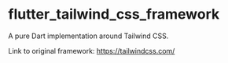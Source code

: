 # flutter_tailwind_css_framework
A pure Dart implementation around Tailwind CSS.

Link to original framework: https://tailwindcss.com/